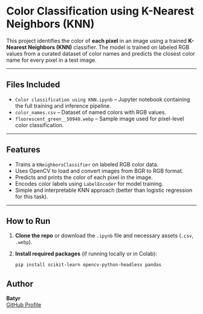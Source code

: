 #  Color Classification using K-Nearest Neighbors (KNN)

This project identifies the color of **each pixel** in an image using a trained **K-Nearest Neighbors (KNN)** classifier. The model is trained on labeled RGB values from a curated dataset of color names and predicts the closest color name for every pixel in a test image.

---

##  Files Included

- `Color classification using KNN.ipynb` – Jupyter notebook containing the full training and inference pipeline.
- `color_names.csv` – Dataset of named colors with RGB values.
- `fluorescent_green__50940.webp` – Sample image used for pixel-level color classification.

---

##  Features

- Trains a `KNeighborsClassifier` on labeled RGB color data.
- Uses OpenCV to load and convert images from BGR to RGB format.
- Predicts and prints the color of each pixel in the image.
- Encodes color labels using `LabelEncoder` for model training.
- Simple and interpretable KNN approach (better than logistic regression for this task).

---

##  How to Run

1. **Clone the repo** or download the `.ipynb` file and necessary assets (`.csv`, `.webp`).
2. **Install required packages** (if running locally or in Colab):

   ```bash
   pip install scikit-learn opencv-python-headless pandas

## Author

**Batyr**  
[GitHub Profile](https://github.com/batyrq)
